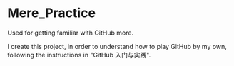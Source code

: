# Mere_Practice
Used for getting familiar with GitHub more.

I create this project, in order to understand how to play GitHub by my own, following the instructions in "GitHub 入门与实践". 